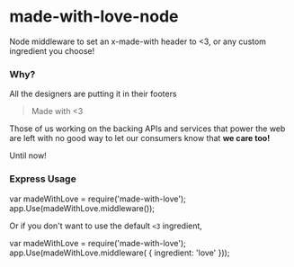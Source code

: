 made-with-love-node
===================

Node middleware to set an x-made-with header to &lt;3, or any custom ingredient you choose!

### Why?

All the designers are putting it in their footers

> Made with <3

Those of us working on the backing APIs and services that power the web are left with no good way to let our consumers know that **we care too!**

Until now!

### Express Usage

  var madeWithLove = require('made-with-love');
  app.Use(madeWithLove.middleware());

Or if you don't want to use the default `<3` ingredient,

  var madeWithLove = require('made-with-love');
  app.Use(madeWithLove.middleware( { ingredient: 'love' }));
